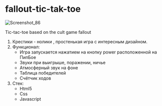 # fallout-tic-tak-toe
![Screenshot_86](https://user-images.githubusercontent.com/59995752/157898798-31fd162a-fd2a-46cd-970f-82ea9cfd65a5.png)

Tic-tac-toe based on the cult game fallout
1. Крестики - нолики , простенькая игра с интересным дизайном. 
2. Функционал: 
   * Игра запускается нажатием на кнопку power расположенной на ПипБое
   * Звуки при выигрыше, поражении, ничье
   * Атмосферный звук на фоне
   * Таблица победителей
   * Счётчик ходов
3. Стек:
   * Html5
   * Css
   * Javascript
